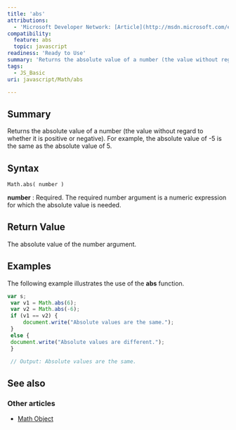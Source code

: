 ```yaml
---
title: 'abs'
attributions:
  - 'Microsoft Developer Network: [Article](http://msdn.microsoft.com/en-us/library/ie/09bx9f48(v=vs.94).aspx)'
compatibility:
  feature: abs
  topic: javascript
readiness: 'Ready to Use'
summary: 'Returns the absolute value of a number (the value without regard to whether it is positive or negative). For example, the absolute value of -5 is the same as the absolute value of 5.'
tags:
  - JS_Basic
uri: javascript/Math/abs

---
```

## Summary

Returns the absolute value of a number (the value without regard to whether it is positive or negative). For example, the absolute value of -5 is the same as the absolute value of 5.

## Syntax

    Math.abs( number )

**number**
:   Required. The required number argument is a numeric expression for which the absolute value is needed.

## Return Value

The absolute value of the number argument.

## Examples

The following example illustrates the use of the **abs** function.

``` js
var s;
 var v1 = Math.abs(6);
 var v2 = Math.abs(-6);
 if (v1 == v2) {
     document.write("Absolute values are the same.");
 }
 else {
 document.write("Absolute values are different.");
 }

 // Output: Absolute values are the same.
```

## See also

### Other articles

-   [Math Object](/javascript/Math)

